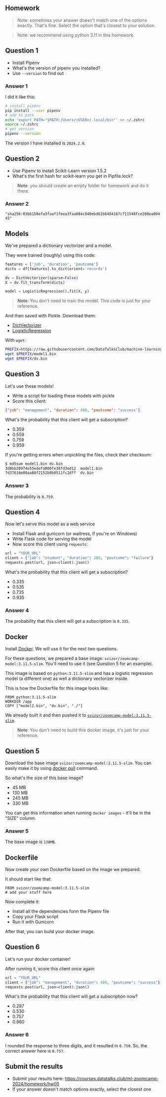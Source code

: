 ## Homework

> Note: sometimes your answer doesn't match one of the options exactly. 
> That's fine. 
> Select the option that's closest to your solution.

> Note: we recommend using python 3.11 in this homework.

## Question 1

* Install Pipenv
* What's the version of pipenv you installed?
* Use `--version` to find out

### Answer 1

I did it like this:
```bash
# install pipenv
pip install --user pipenv
# add to path
echo 'export PATH="$PATH:/Users/<USER>/.local/bin"' >> ~/.zshrc
source ~/.zshrc
# get version
pipenv --version
```

The version I have installed is `2024.2.0`.


## Question 2

* Use Pipenv to install Scikit-Learn version 1.5.2
* What's the first hash for scikit-learn you get in Pipfile.lock?

> **Note**: you should create an empty folder for homework
and do it there. 

### Answer 2

`"sha256:03b6158efa3faaf1feea3faa884c840ebd61b6484167c711548fce208ea09445"`

## Models

We've prepared a dictionary vectorizer and a model.

They were trained (roughly) using this code:

```python
features = ['job', 'duration', 'poutcome']
dicts = df[features].to_dict(orient='records')

dv = DictVectorizer(sparse=False)
X = dv.fit_transform(dicts)

model = LogisticRegression().fit(X, y)
```

> **Note**: You don't need to train the model. This code is just for your reference.

And then saved with Pickle. Download them:

* [DictVectorizer](https://github.com/DataTalksClub/machine-learning-zoomcamp/tree/master/cohorts/2024/05-deployment/homework/dv.bin?raw=true)
* [LogisticRegression](https://github.com/DataTalksClub/machine-learning-zoomcamp/tree/master/cohorts/2024/05-deployment/homework/model1.bin?raw=true)

With `wget`:

```bash
PREFIX=https://raw.githubusercontent.com/DataTalksClub/machine-learning-zoomcamp/master/cohorts/2024/05-deployment/homework
wget $PREFIX/model1.bin
wget $PREFIX/dv.bin
```


## Question 3

Let's use these models!

* Write a script for loading these models with pickle
* Score this client:

```json
{"job": "management", "duration": 400, "poutcome": "success"}
```

What's the probability that this client will get a subscription? 

* 0.359
* 0.559
* 0.759
* 0.959

If you're getting errors when unpickling the files, check their checksum:

```bash
$ md5sum model1.bin dv.bin
3d8bb28974e55edefa000fe38fd3ed12  model1.bin
7d37616e00aa80f2152b8b0511fc2dff  dv.bin
```

### Answer 3

The probability is `0.759`.

## Question 4

Now let's serve this model as a web service

* Install Flask and gunicorn (or waitress, if you're on Windows)
* Write Flask code for serving the model
* Now score this client using `requests`:

```python
url = "YOUR_URL"
client = {"job": "student", "duration": 280, "poutcome": "failure"}
requests.post(url, json=client).json()
```

What's the probability that this client will get a subscription?

* 0.335
* 0.535
* 0.735
* 0.935

### Answer 4
The probability that this client will get a subscription is `0.335`.

## Docker

Install [Docker](https://github.com/DataTalksClub/machine-learning-zoomcamp/blob/master/05-deployment/06-docker.md). 
We will use it for the next two questions.

For these questions, we prepared a base image: `svizor/zoomcamp-model:3.11.5-slim`. 
You'll need to use it (see Question 5 for an example).

This image is based on `python:3.11.5-slim` and has a logistic regression model 
(a different one) as well a dictionary vectorizer inside. 

This is how the Dockerfile for this image looks like:

```docker 
FROM python:3.11.5-slim
WORKDIR /app
COPY ["model2.bin", "dv.bin", "./"]
```

We already built it and then pushed it to [`svizor/zoomcamp-model:3.11.5-slim`](https://hub.docker.com/r/svizor/zoomcamp-model).

> **Note**: You don't need to build this docker image, it's just for your reference.


## Question 5

Download the base image `svizor/zoomcamp-model:3.11.5-slim`. You can easily make it by using [docker pull](https://docs.docker.com/engine/reference/commandline/pull/) command.

So what's the size of this base image?

* 45 MB
* 130 MB
* 245 MB
* 330 MB

You can get this information when running `docker images` - it'll be in the "SIZE" column.

### Answer 5

The base image is `130MB`.

## Dockerfile

Now create your own Dockerfile based on the image we prepared.

It should start like that:

```docker
FROM svizor/zoomcamp-model:3.11.5-slim
# add your stuff here
```

Now complete it:

* Install all the dependencies form the Pipenv file
* Copy your Flask script
* Run it with Gunicorn 

After that, you can build your docker image.


## Question 6

Let's run your docker container!

After running it, score this client once again:

```python
url = "YOUR_URL"
client = {"job": "management", "duration": 400, "poutcome": "success"}
requests.post(url, json=client).json()
```

What's the probability that this client will get a subscription now?

* 0.287
* 0.530
* 0.757
* 0.960

### Answer 6

I rounded the response to three digits, and it resulted in
`0.759`. So, the correct answer here is `0.757`.

## Submit the results

* Submit your results here: https://courses.datatalks.club/ml-zoomcamp-2024/homework/hw05
* If your answer doesn't match options exactly, select the closest one

